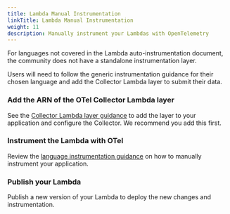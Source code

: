 ```yaml
---
title: Lambda Manual Instrumentation
linkTitle: Lambda Manual Instrumentation
weight: 11
description: Manually instrument your Lambdas with OpenTelemetry
---
```


For languages not covered in the Lambda auto-instrumentation document, the
community does not have a standalone instrumentation layer.

Users will need to follow the generic instrumentation guidance for their chosen
language and add the Collector Lambda layer to submit their data.

### Add the ARN of the OTel Collector Lambda layer

See the [Collector Lambda layer guidance](./lambda-collector) to add the layer
to your application and configure the Collector. We recommend you add this
first.

### Instrument the Lambda with OTel

Review the
[language instrumentation guidance](https://opentelemetry.io/docs/instrumentation/)
on how to manually instrument your application.

### Publish your Lambda

Publish a new version of your Lambda to deploy the new changes and
instrumentation.

